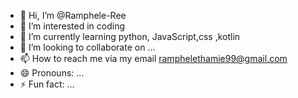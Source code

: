 - 👋 Hi, I’m @Ramphele-Ree
- 👀 I’m interested in coding 
- 🌱 I’m currently learning python, JavaScript,css ,kotlin
- 💞️ I’m looking to collaborate on ...
- 📫 How to reach me via my email ramphelethamie99@gmail.com
- 😄 Pronouns: ...
- ⚡ Fun fact: ...

<!---
Ramphele-Ree/Ramphele-Ree is a ✨ special ✨ repository because its `README.md` (this file) appears on your GitHub profile.
You can click the Preview link to take a look at your changes.
--->

